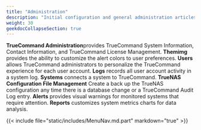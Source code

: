 ```yaml
---
title: "Administration"
description: "Initial configuration and general administration articles."
weight: 30
geekdocCollapseSection: true
---
```


**TrueCommand Administration**provides TrueCommand System Information, Contact Information, and TrueCommand License Management.
**Themimg** provides the ability to customize the alert colors to user preferences.
**Users** allows TrueCommand administrators to personalize the TrueCommand experience for each user account.
**Logs** records all user account activity in a system log.
**Systems** connects a system to TrueCommand.
**TrueNAS Configuration File Management** Create a back up the TrueNAS configuration any time there is a database change or a TrueCommand Audit Log entry.
**Alerts** provides visual warnings for monitored systems that require attention.
**Reports** customizes system metrics charts for data analysis.


{{< include file="static/includes/MenuNav.md.part" markdown="true" >}}
